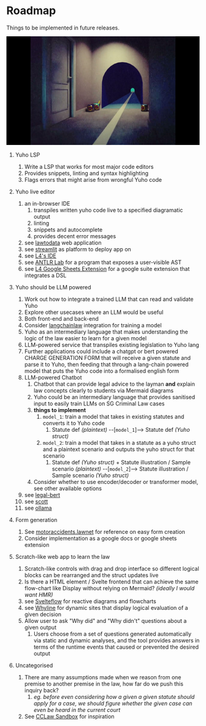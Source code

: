 # Roadmap

Things to be implemented in future releases.

![](../asset/memes/roadrunner_skinamarink.jpg)

1. Yuho LSP
    1. Write a LSP that works for most major code editors
    2. Provides snippets, linting and syntax highlighting
    3. Flags errors that might arise from wrongful Yuho code

2. Yuho live editor
    1. an in-browser IDE 
        1. transpiles written yuho code live to a specified diagramatic output
        2. linting
        3. snippets and autocomplete
        4. provides decent error messages
    2. see [lawtodata](https://lawtodata.streamlit.app/) web application
    3. see [streamlit](https://streamlit.io/cloud) as platform to deploy app on
    4. see [L4's IDE](https://smucclaw.github.io/l4-lp/)
    5. see [ANTLR Lab](http://lab.antlr.org/) for a program that exposes a user-visible AST 
    6. see [L4 Google Sheets Extension](https://l4-documentation.readthedocs.io/en/latest/docs/quickstart-installation.html#getting-the-legalss-spreadsheet-working-on-your-computer) for a google suite extension that integrates a DSL

3. Yuho should be LLM powered
    1. Work out how to integrate a trained LLM that can read and validate Yuho
    2. Explore other usecases where an LLM would be useful
    3. Both front-end and back-end
    4. Consider [langchainlaw](https://github.com/nehcneb/langchainlaw/tree/main) integration for training a model
    5. Yuho as an intermediary language that makes understanding the logic of the law easier to learn for a given model
    6. LLM-powered service that transpiles existing legislation to Yuho lang
    7. Further applications could include a chatgpt or bert powered CHARGE GENERATION FORM that will receive a given statute and parse it to Yuho, then feeding that through a lang-chain powered model that puts the Yuho code into a formalised english form
    8. LLM-powered Chatbot
        1. Chatbot that can provide legal advice to the layman **and** explain law concepts clearly to students via Mermaid diagrams
        2. Yuho could be an intermediary language that provides sanitised input to easily train LLMs on SG Criminal Law cases
        3. **things to implement**
            1. `model_1`: train a model that takes in existing statutes and converts it to Yuho code
                1. Statute def *(plaintext)* --[`model_1`]--> Statute def *(Yuho struct)*
            2. `model_2`: train a model that takes in a statute as a yuho struct and a plaintext scenario and outputs the yuho struct for that scenario
                1. Statute def *(Yuho struct)* + Statute illustration / Sample scenario *(plaintext)* --[`model_2`]--> Statute illustration / Sample scenario *(Yuho struct)*
        4. Consider whether to use encoder/decoder or transformer model, see other available options
    9. see [legal-bert](https://huggingface.co/nlpaueb/legal-bert-base-uncased)
    10. see [scott](https://scott.intelllex.com/)
    11. see [ollama](https://ollama.com/library)

4. Form generation
    1. See [motoraccidents.lawnet](https://motoraccidents.lawnet.sg/) for reference on easy form creation 
    2. Consider implementation as a google docs or google sheets extension

5. Scratch-like web app to learn the law
    1. Scratch-like controls with drag and drop interface so different logical blocks can be rearranged and the struct updates live
    2. Is there a HTML element / Svelte frontend that can achieve the same flow-chart like Display without relying on Mermaid? *(ideally I would want HMR)*
    3. see [Svelteflow](https://svelteflow.dev/) for reactive diagrams and flowcharts
    4. see [Whyline](https://www.cs.cmu.edu/~NatProg/whyline.html) for dynamic sites that display logical evaluation of a given decision
    5. Allow user to ask "Why did" and "Why didn't" questions about a given output
        1. Users choose from a set of questions generated automatically via static and dynamic analyses, and the tool provides answers in terms of the runtime events that caused or prevented the desired output

6. Uncategorised
    1. There are many assumptions made when we reason from one premise to another premise in the law, how far do we push this inquiry back?
        1. *eg. before even considering how a given a given statute should apply for a case, we should figure whether the given case can even be heard in the current court*
    2. See [CCLaw Sandbox](https://github.com/smucclaw) for inspiration